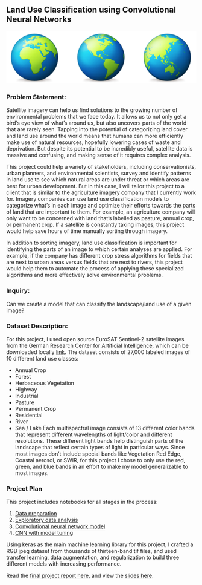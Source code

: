## Land Use Classification using Convolutional Neural Networks
<img src='earths.png'> 

### Problem Statement:
Satellite imagery can help us find solutions to the growing number of environmental problems that we face today. It allows us to not only get a bird’s eye view of what’s around us, but also uncovers parts of the world that are rarely seen. Tapping into the potential of categorizing land cover and land use around the world means that humans can more efficiently make use of natural resources, hopefully lowering cases of waste and deprivation. But despite its potential to be incredibly useful, satellite data is massive and confusing, and making sense of it requires complex analysis. 

This project could help a variety of stakeholders, including conservationists, urban planners, and environmental scientists, survey and identify patterns in land use to see which natural areas are under threat or which areas are best for urban development. But in this case, I will tailor this project to a client that is similar to the agriculture imagery company that I currently work for. Imagery companies can use land use classification models to categorize what’s in each image and optimize their efforts towards the parts of land that are important to them. For example, an agriculture company will only want to be concerned with land that’s labelled as pasture, annual crop, or permanent crop. If a satellite is constantly taking images, this project would help save hours of time manually sorting through imagery.

In addition to sorting imagery, land use classification is important for identifying the parts of an image to which certain analyses are applied. For example, if the company has different crop stress algorithms for fields that are next to urban areas versus fields that are next to rivers, this project would help them to automate the process of applying these specialized algorithms and more effectively solve environmental problems.

### Inquiry:
Can we create a model that can classify the landscape/land use of a given image?

### Dataset Description:
For this project, I used open source EuroSAT Sentinel-2 satellite images from the German Research Center for Artificial Intelligence, which can be downloaded locally [link](http://madm.dfki.de/downloads). The dataset consists of 27,000 labeled images of 10 different land use classes:
- Annual Crop
- Forest
- Herbaceous Vegetation
- Highway
- Industrial
- Pasture
- Permanent Crop
- Residential
- River
- Sea / Lake
Each multispectral image consists of 13 different color bands that represent different wavelengths of light/color and different resolutions. These different light bands help distinguish parts of the landscape that reflect certain types of light in particular ways. Since most images don’t include special bands like Vegetation Red Edge, Coastal aerosol, or SWIR, for this project I chose to only use the red, green, and blue bands in an effort to make my model generalizable to most images.

### Project Plan
This project includes notebooks for all stages in the process: 
1. [Data preparation]()
1. [Exploratory data analysis]()
1. [Convolutional neural network model]()
1. [CNN with model tuning]()

Using keras as the main machine learning library for this project, I crafted a RGB jpeg dataset from thousands of thirteen-band tif files, and used transfer learning, data augmentation, and regularization to build three different models with increasing performance.

Read the [final project report here](), and view the [slides here]().
